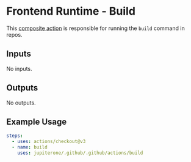 # Frontend Runtime - Build

This [composite action](./action.yml) is responsible for running the `build`
command in repos.

## Inputs

No inputs.

## Outputs

No outputs.

## Example Usage

```yaml
steps:
  - uses: actions/checkout@v3
  - name: build
    uses: jupiterone/.github/.github/actions/build
```
